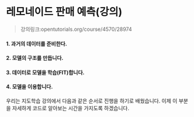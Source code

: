 # 레모네이드 판매 예측(강의)

> 강의링크:opentutorials.org/course/4570/28974

#### 1. 과거의 데이터를 준비한다.
#### 2. 모델의 구조를 만듭니다.
#### 3. 데이터로 모델을 학습(FIT)합니다.
#### 4. 모델을 이용합니다.

우리는 지도학습 강의에서 다음과 같은 순서로 진행을 하기로 배웠습니다. 이제 이 부분을 자세하게 코드로 알아보는 시간을 가지도록 하겠습니다.


